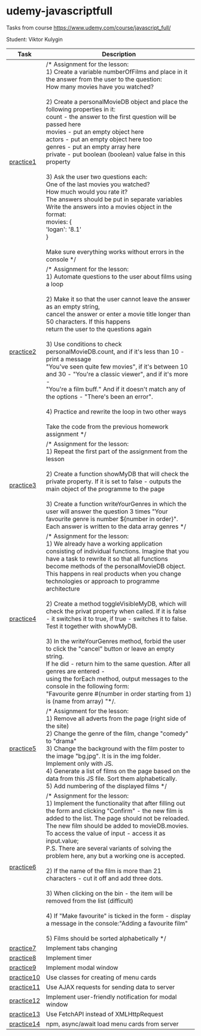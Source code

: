 # udemy-javascriptfull
Tasks from course https://www.udemy.com/course/javascript_full/

Student: Viktor Kulygin

| Task                                                                                  | Description                                                                                                                                                                                                                                                                                                                                                                                                                                                                                                                                                                                                                                                                                                                                                                                                                                                                                              |
|---------------------------------------------------------------------------------------|----------------------------------------------------------------------------------------------------------------------------------------------------------------------------------------------------------------------------------------------------------------------------------------------------------------------------------------------------------------------------------------------------------------------------------------------------------------------------------------------------------------------------------------------------------------------------------------------------------------------------------------------------------------------------------------------------------------------------------------------------------------------------------------------------------------------------------------------------------------------------------------------------------|
| [practice1](https://github.com/astonone/udemy-javascriptfull/tree/master/practice1)   | /* Assignment for the lesson:<br>1) Create a variable numberOfFilms and place in it the answer from the user to the question:<br>How many movies have you watched?<br><br>2) Create a personalMovieDB object and place the following properties in it:<br>count - the answer to the first question will be passed here<br>movies - put an empty object here<br>actors - put an empty object here too<br>genres - put an empty array here<br>private - put boolean (boolean) value false in this property<br><br>3) Ask the user two questions each:<br>One of the last movies you watched?<br>How much would you rate it?<br>  The answers should be put in separate variables<br>  Write the answers into a movies object in the format:<br>  movies: {<br>  'logan': '8.1'<br> }<br><br>Make sure everything works without errors in the console */                                                    |
| [practice2](https://github.com/astonone/udemy-javascriptfull/tree/master/practice2)   | /* Assignment for the lesson:<br>1) Automate questions to the user about films using a loop<br><br>2) Make it so that the user cannot leave the answer as an empty string,<br>cancel the answer or enter a movie title longer than 50 characters. If this happens<br>return the user to the questions again<br><br>3) Use conditions to check personalMovieDB.count, and if it's less than 10 - print a message<br>"You've seen quite few movies", if it's between 10 and 30 - "You're a classic viewer", and if it's more -<br>"You're a film buff." And if it doesn't match any of the options - "There's been an error".<br><br>4) Practice and rewrite the loop in two other ways<br><br>Take the code from the previous homework assignment */                                                                                                                                                      |
| [practice3](https://github.com/astonone/udemy-javascriptfull/tree/master/practice3)   | /* Assignment for the lesson:<br>1) Repeat the first part of the assignment from the lesson<br><br>2) Create a function showMyDB that will check the private property. If it is set to false - outputs the main object of the programme to the page<br><br>3) Create a function writeYourGenres in which the user will answer the question 3 times "Your favourite genre is number ${number in order}". Each answer is written to the data array genres */                                                                                                                                                                                                                                                                                                                                                                                                                                               |
| [practice4](https://github.com/astonone/udemy-javascriptfull/tree/master/practice4)   | /* Assignment for the lesson:<br>1) We already have a working application consisting of individual functions. Imagine that you have a task to rewrite it so that all functions become methods of the personalMovieDB object. This happens in real products when you change technologies or approach to programme architecture<br><br>2) Create a method toggleVisibleMyDB, which will check the privat property when called. If it is false - it switches it to true, if true - switches it to false. Test it together with showMyDB.<br><br>3) In the writeYourGenres method, forbid the user to click the "cancel" button or leave an empty string.<br>If he did - return him to the same question. After all genres are entered -<br>using the forEach method, output messages to the console in the following form:<br>"Favourite genre #(number in order starting from 1) is (name from array) "*/. |
| [practice5](https://github.com/astonone/udemy-javascriptfull/tree/master/practice5)   | /* Assignment for the lesson:<br>1) Remove all adverts from the page (right side of the site)<br>2) Change the genre of the film, change "comedy" to "drama"<br>3) Change the background with the film poster to the image "bg.jpg". It is in the img folder. Implement only with JS.<br>4) Generate a list of films on the page based on the data from this JS file. Sort them alphabetically.<br>5) Add numbering of the displayed films */                                                                                                                                                                                                                                                                                                                                                                                                                                                            |
| [practice6](https://github.com/astonone/udemy-javascriptfull/tree/master/practice6)   | /* Assignment for the lesson:<br>1) Implement the functionality that after filling out the form and clicking "Confirm" - the new film is added to the list. The page should not be reloaded.<br>The new film should be added to movieDB.movies.<br>To access the value of input - access it as input.value;<br>P.S. There are several variants of solving the problem here, any but a working one is accepted.<br><br>2) If the name of the film is more than 21 characters - cut it off and add three dots.<br><br>3) When clicking on the bin - the item will be removed from the list (difficult)<br><br>4) If "Make favourite" is ticked in the form - display a message in the console:"Adding a favourite film"<br><br>5) Films should be sorted alphabetically */                                                                                                                                 |
| [practice7](https://github.com/astonone/udemy-javascriptfull/tree/master/practice7)   | Implement tabs changing                                                                                                                                                                                                                                                                                                                                                                                                                                                                                                                                                                                                                                                                                                                                                                                                                                                                                  |
| [practice8](https://github.com/astonone/udemy-javascriptfull/tree/master/practice8)   | Implement timer                                                                                                                                                                                                                                                                                                                                                                                                                                                                                                                                                                                                                                                                                                                                                                                                                                                                                          |
| [practice9](https://github.com/astonone/udemy-javascriptfull/tree/master/practice9)   | Implement modal window                                                                                                                                                                                                                                                                                                                                                                                                                                                                                                                                                                                                                                                                                                                                                                                                                                                                                   |
| [practice10](https://github.com/astonone/udemy-javascriptfull/tree/master/practice10) | Use classes for creating of menu cards                                                                                                                                                                                                                                                                                                                                                                                                                                                                                                                                                                                                                                                                                                                                                                                                                                                                   |
| [practice11](https://github.com/astonone/udemy-javascriptfull/tree/master/practice11) | Use AJAX requests for sending data to server                                                                                                                                                                                                                                                                                                                                                                                                                                                                                                                                                                                                                                                                                                                                                                                                                                                             |
| [practice12](https://github.com/astonone/udemy-javascriptfull/tree/master/practice12) | Implement user-friendly notification for modal window                                                                                                                                                                                                                                                                                                                                                                                                                                                                                                                                                                                                                                                                                                                                                                                                                                                    |
| [practice13](https://github.com/astonone/udemy-javascriptfull/tree/master/practice13) | Use FetchAPI instead of XMLHttpRequest                                                                                                                                                                                                                                                                                                                                                                                                                                                                                                                                                                                                                                                                                                                                                                                                                                                                   |
| [practice14](https://github.com/astonone/udemy-javascriptfull/tree/master/practice14) | npm, async/await load menu cards from server                                                                                                                                                                                                                                                                                                                                                                                                                                                                                                                                                                                                                                                                                                                                                                                                                                                             |

